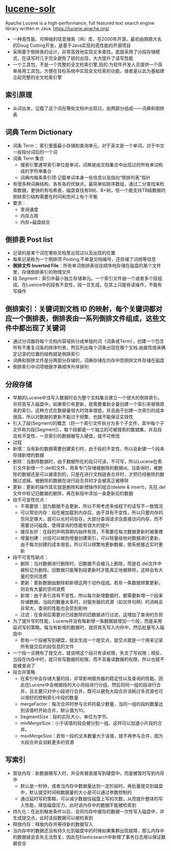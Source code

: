 # [lucene-solr](https://github.com/apache/lucene-solr)

Apache Lucene is a high-performance, full featured text search engine library written in Java. https://lucene.apache.org/

* 一种高性能、可伸缩的信息搜索（IR）库，在2000年开源，最初由鼎鼎大名的Doug Cutting开发，是基于Java实现的高性能的开源项目
* 采用基于倒排表的设计，非常高效地实现文本查找，底层采用了分段存储模式，在读写时几乎完全避免了锁的出现，大大提升了读写性能
* 一个工具包，不是一个完整的全文检索引擎,目的:为软件开发人员提供一个简单易用工具包，方便在目标系统中实现全文检索的功能，或者是以此为基础建立起完整的全文检索引擎

## 索引原理

* 从词出发，记载了这个词在哪些文档中出现过，由两部分组成——词典和倒排表

## 词典 Term Dictionary

* 词条 Term： 索引里面最小存储和查询单元，对于英文是一个单词，对于中文一般指分词后的一个词
* 词条 Term 集合
  - 搜索引擎通常索引单位是单词，词典是由文档集合中出现过的所有单词构成的字符串集合
  - 词典内每条索引项:记载单词本身一些信息以及指向“倒排列表”指针
* 有很多种词典结构，各有各的优缺点，最简单如排序数组，通过二分查找来检索数据，更快的有哈希表，磁盘查找有B树、B+树，但一个能支持TB级数据的倒排索引结构需要在时间和空间上有个平衡
* 要求：
  - 查询速度
  - 内存占用
  - 内存+磁盘结合

## 倒排表 Post list

* 记录的是某个词在哪些文档里出现过以及出现的位置
* 每条记录称为一个倒排项 Posting,不单是文档编号，还存储了词频等信息
* **倒排文件 Inverted File**：所有单词倒排表往往顺序地存储在磁盘的某个文件里，存储倒排索引的物理文件
* 段 Segment：索引中最小独立存储单元。一个索引文件由一个或者多个段组成。在Luence中的段有不变性，段一旦生成，在其上只能有读操作，不能有写操作

## 倒排索引：关键词到文档 ID 的映射，每个关键词都对应一个倒排表，倒排表由一系列倒排文件组成，这些文件中都出现了关键词

* 通过分词器将每个文档内容域拆分成单独的词（词条或Term），创建一个包含所有不重复词条的排序列表，然后列出每个词条出现在哪个文档.由属性值来确定记录的位置的结构就是倒排索引
* 词典和倒排文件是分两部分存储的，词典存储在内存中而倒排文件存储在磁盘
* 倒排索引中词项根据字典顺序升序排列

## 分段存储

* 早期的Lucene中当写入数据时会为整个文档集合建立一个很大的倒排索引，并将其写入磁盘中，如果索引有更新，就需要重新全量创建一个索引来替换原来的索引。这种方式在数据量很大时效率很低，并且由于创建一次索引的成本很高，所以对数据的更新不能过于频繁，也就不能保证实效性
* 引入了段(Segment)的概念（将一个索引文件拆分为多个子文件，其中每个子文件称为段[Segment]），每个段都是一个独立的可被搜索的数据集，并且段具有不变性，一旦索引的数据被写入硬盘，就不可修改
* 过程
* 新增：当有新的数据需要创建索引时，由于段的不变性，所以会新建一个段来存储新增的数据
* 删除：当删除数据时，由于数据所在的段只可读，不可写，所以Lucene在索引文件新增一个.del的文件，用来专门存储被删除的数据id。当查询时，被删除的数据还是可以被查到的，只是在进行文档链表合并时，才把已经删除的数据过滤掉。被删除的数据在进行段合并时才会被真正被移除
* 更新：更新的操作其实就是删除和新增操作的组合(delete & insert)，先在.del文件中标记旧数据的删除，再在新段中添加一条更新后的数据
* 段不可变性优点：
  - 不需要锁：因为数据不会更新，所以不用考虑多线程下的读写不一致情况
  - 可以常驻内存：段在被加载到内存后，由于具有不变性，所以只要内存的空间足够大，就可以长时间驻存，大部分查询请求会直接访问内存，而不需要访问磁盘，使得查询的性能有很大的提升
  - 缓存友好：在段的声明周期内始终有效，不需要在每次数据更新时被重建
  - 增量创建：分段可以做到增量创建索引，可以轻量级地对数据进行更新，由于每次创建的成本很低，所以可以频繁地更新数据，使系统接近实时更新
* 段不可变性缺点：
  - 删除：当对数据进行删除时，旧数据不会被马上删除，而是在.del文件中被标记为删除。旧数据只能等到段更新时才能真正地被移除，这样会有大量的空间浪费
  - 更新：更新数据由删除和新增这两个动作组成。若有一条数据频繁更新，则会有大量的空间浪费
  - 新增：由于索引具有不变性，所以每次新增数据时，都需要新增一个段来存储数据。当段的数量太多时，对服务器的资源（如文件句柄）的消耗会非常大，查询的性能也会受到影响
  - 过滤：在查询后需要对已经删除的旧数据进行过滤，这增加了查询的负担
* 为了提升写的性能，Lucene并没有每新增一条数据就增加一个段，而是采用延迟写的策略，每当有新增的数据时，就将其先写入内存中，然后批量写入磁盘中
   - 若有一个段被写到硬盘，就会生成一个提交点，提交点就是一个用来记录所有提交后的段信息的文件
* 一个段一旦拥有了提交点，就说明这个段只有读权限，失去了写权限；相反，当段在内存中时，就只有写数据的权限，而不具备读数据的权限，所以也就不能被查询了
* 段合并策略
   - 在索引中会存储大量的段，非常影响服务器的稳定性以及查询的性能。因此在Lucene中会根据段的大小将段进行分组，然后将同一组的段进行合并，且主要只对中小段进行合并，既可以避免大段合并消耗过多资源也可以很好的控制索引中段的数量
   - mergeFactor：每次合并时参与合并的最少数量，当同一组的段的数量达到该值时开始合并，默认值为10。
   - SegmentSize：段的实际大小，单位为字节。
   - minMergeSize：小于该值的段会被分到一组，这样可以加速小片段的合并。
   - maxMergeSize：若有一段的文本数量大于该值，就不再参与合并，因为大段合并会消耗更多的资源

## 写索引

* 暂驻内存：新数据被写入时，并没有被直接写到硬盘中，而是被暂时写到内存中
    - 默认是一秒钟，或者当内存中数据量达到一定阶段时，再批量提交到磁盘中，默认提交时间和数据量的大小是可以通过参数控制的
    - 通过延时写的策略，可以减少数据往磁盘上写的次数，从而提升整体的写入性能，降低磁盘压力。此时该内存中的数据不能被检索到
* 持久化：在达到触发条件以后，会将内存中缓存的数据一次性写入磁盘中，并生成提交点，此时该段数据可以被检索到
* 释放内存：释放内存并等待新的数据写入
* 当内存中的数据还没有持久化到磁盘中的时候如果集群出现故障，那么内存中的数据就会丢失无法恢复，因此在Elasticsearch中新增了事务日志用以保证数据安全
